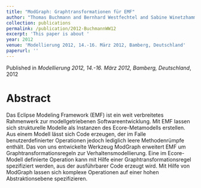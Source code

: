 ```yaml
---
title: "ModGraph: Graphtransformationen für EMF"
author: "Thomas Buchmann and Bernhard Westfechtel and Sabine Winetzhammer"
collection: publications
permalink: /publication/2012-BuchmannWW12
excerpt: 'This paper is about '
year: 2012
venue: 'Modellierung 2012, 14.-16. März 2012, Bamberg, Deutschland'
paperurl: ''
---
```


Published in *Modellierung 2012, 14.-16. März 2012, Bamberg, Deutschland*, 2012

Abstract
=====

Das Eclipse Modeling Framework (EMF) ist ein weit verbreitetes Rahmenwerk zur modellgetriebenen Softwareentwicklung. Mit EMF lassen sich strukturelle Modelle als Instanzen des Ecore-Metamodells erstellen. Aus einem Modell lässt sich Code erzeugen, der im Falle benutzerdefinierter Operationen jedoch lediglich leere Methodenrümpfe enthält. Das von uns entwickelte Werkzeug ModGraph erweitert EMF um Graphtransformationsregeln zur Verhaltensmodellierung. Eine im Ecore-Modell definierte Operation kann mit Hilfe einer Graphtransformationsregel spezifiziert werden, aus der ausführbarer Code erzeugt wird. Mit Hilfe von ModGraph lassen sich komplexe Operationen auf einer hohen Abstraktionsebene spezifizieren. 